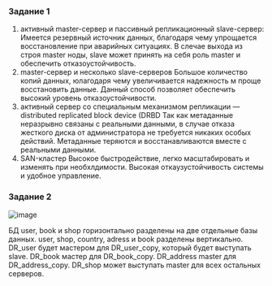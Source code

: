 ### Задание 1

1. активный master-сервер и пассивный репликационный slave-сервер:
    Имеется резервный источник данных, благодаря чему упрощается восстановление при аварийных ситуациях. В слечае выхода из строя master ноды, slave может принять на себя роль master и обеспечить отказоустойчивость.
2. master-сервер и несколько slave-серверов
     Большое количество копий данных, юлагодаря чему увеличивается надежность м проще восстановить данные. Данный способ позволяет обеспечить высокий уровень отказоустойчивости.
3. активный сервер со специальным механизмом репликации — distributed replicated block device (DRBD
  Так как метаданные неразрывно связаны с реальными данными, в случае отказа жесткого диска от администратора не требуется никаких особых действий. Метаданные теряются и восстанавливаются вместе с реальными данными.
4. SAN-кластер
   Высокое быстродействие, легко масштабировать и изменять при необхлдимости. Высокая откаузустойчивость системы и удобное управление.

### Задание 2

![image](https://github.com/MPalgin/Sys_adm_HW/assets/121052923/ac228b72-19e3-4cbc-b598-73eeb9f63c47)

БД user, book и shop горизонтально разделены на две отдельные базы данных. user, shop, country, adress и book разделены вертикально. DR_user будет мастером для DR_user_copy, который будет выступать slave. DR_book мастер для DR_book_copy. DR_address master для DR_address_copy. DR_shop может выступать master для всех остальных серверов.
